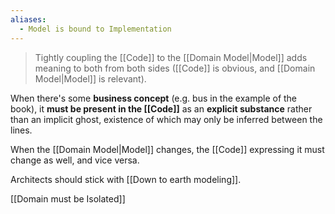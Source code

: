 ```yaml
---
aliases:
  - Model is bound to Implementation
---
```

> Tightly coupling the [[Code]] to the [[Domain Model|Model]] adds meaning to both from both sides ([[Code]] is obvious, and [[Domain Model|Model]] is relevant).

When there's some **business concept** (e.g. bus in the example of the book), it **must be present in the [[Code]]** as an **explicit substance** rather than an implicit ghost, existence of which may only be inferred between the lines.

When the [[Domain Model|Model]] changes, the [[Code]] expressing it must change as well, and vice versa.

Architects should stick with [[Down to earth modeling]].

[[Domain must be Isolated]]
